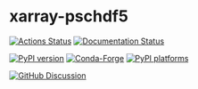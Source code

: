 # xarray-pschdf5

[![Actions Status][actions-badge]][actions-link]
[![Documentation Status][rtd-badge]][rtd-link]

[![PyPI version][pypi-version]][pypi-link]
[![Conda-Forge][conda-badge]][conda-link]
[![PyPI platforms][pypi-platforms]][pypi-link]

[![GitHub Discussion][github-discussions-badge]][github-discussions-link]

<!-- SPHINX-START -->

<!-- prettier-ignore-start -->
[actions-badge]:            https://github.com/psc-code/xarray-pschdf5/workflows/CI/badge.svg
[actions-link]:             https://github.com/psc-code/xarray-pschdf5/actions
[conda-badge]:              https://img.shields.io/conda/vn/conda-forge/xarray-pschdf5
[conda-link]:               https://github.com/conda-forge/xarray-pschdf5-feedstock
[github-discussions-badge]: https://img.shields.io/static/v1?label=Discussions&message=Ask&color=blue&logo=github
[github-discussions-link]:  https://github.com/psc-code/xarray-pschdf5/discussions
[pypi-link]:                https://pypi.org/project/xarray-pschdf5/
[pypi-platforms]:           https://img.shields.io/pypi/pyversions/xarray-pschdf5
[pypi-version]:             https://img.shields.io/pypi/v/xarray-pschdf5
[rtd-badge]:                https://readthedocs.org/projects/xarray-pschdf5/badge/?version=latest
[rtd-link]:                 https://xarray-pschdf5.readthedocs.io/en/latest/?badge=latest

<!-- prettier-ignore-end -->
